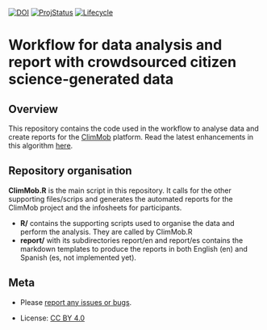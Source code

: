 
<!-- badges: start -->
[![DOI](https://zenodo.org/badge/DOI/10.5281/zenodo.3984711.svg)](https://doi.org/10.5281/zenodo.3976631)
[![ProjStatus](https://www.repostatus.org/badges/latest/active.svg)](https://www.repostatus.org/#active)
[![Lifecycle](https://img.shields.io/badge/lifecycle-maturing-blue.svg)](https://www.tidyverse.org/lifecycle/#maturing)
<!-- badges: end -->

# Workflow for data analysis and report with crowdsourced citizen science-generated data

## Overview

This repository contains the code used in the workflow to analyse data and create reports for the [ClimMob](https://climmob.net/blog/) platform. Read the latest enhancements in this algorithm [here](NEWS.md).

## Repository organisation

**ClimMob.R** is the main script in this repository. It calls for the other supporting files/scrips and generates the automated reports for the ClimMob project and the infosheets for participants. 

  - **R/** contains the supporting scripts used to organise the data and perform the analysis. They are called by ClimMob.R
  - **report/** with its subdirectories report/en and report/es contains the markdown templates to produce the reports in both English (en) and Spanish (es, not implemented yet). 



## Meta

  - Please [report any issues or bugs](https://github.com/agrobioinfoservices/ClimMob-analysis/issues).

  - License: [CC BY 4.0](https://creativecommons.org/licenses/by/4.0/)
